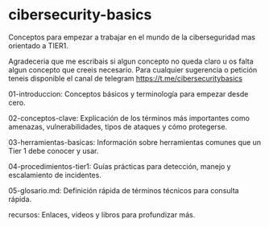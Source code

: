 # cibersecurity-basics
Conceptos para empezar a trabajar en el mundo de la ciberseguridad mas orientado a TIER1.

Agradeceria que me escribais si algun concepto no queda claro u os falta algun concepto que creeis necesario.
Para cualquier sugerencia o petición teneis disponible el canal de telegram https://t.me/cibersecuritybasics

01-introduccion: Conceptos básicos y terminología para empezar desde cero.

02-conceptos-clave: Explicación de los términos más importantes como amenazas, vulnerabilidades, tipos de ataques y cómo protegerse.

03-herramientas-basicas: Información sobre herramientas comunes que un Tier 1 debe conocer y usar.

04-procedimientos-tier1: Guías prácticas para detección, manejo y escalamiento de incidentes.

05-glosario.md: Definición rápida de términos técnicos para consulta rápida.

recursos: Enlaces, videos y libros para profundizar más.


